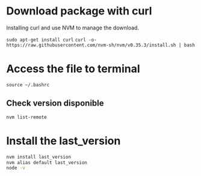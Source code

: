 # Download package with curl
Installing curl and use NVM to manage the download.

`sudo apt-get install curl`
`curl -o- https://raw.githubusercontent.com/nvm-sh/nvm/v0.35.3/install.sh | bash`

# Access the file to terminal
`source ~/.bashrc`
## Check version disponible
`nvm list-remote`

# Install the last_version
```bash
nvm install last_version
nvm alias default last_version
node -v
```
